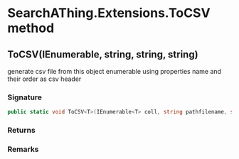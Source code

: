 # SearchAThing.Extensions.ToCSV method
## ToCSV<T>(IEnumerable<T>, string, string, string)
generate csv file from this object enumerable using properties name and their order as csv header

### Signature
```csharp
public static void ToCSV<T>(IEnumerable<T> coll, string pathfilename, string fieldSeparator = ",", string decimalSeparator = ".")
```
### Returns

### Remarks

